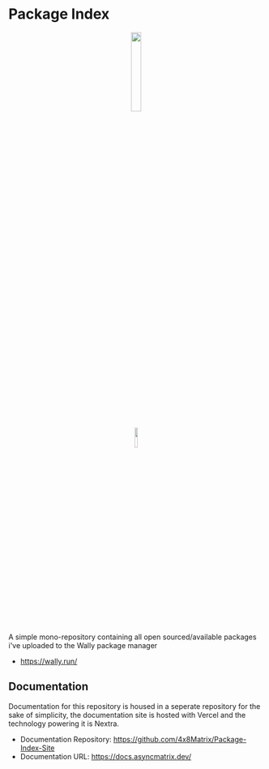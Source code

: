# Package Index

<div align="center">
  <div align="center"><img src="https://github.com/4x8Matrix/Package-Index-Site/actions/workflows/on-workflow-update.yml/badge.svg" width="20%" ></div>
  <div align="center"><img src="https://github.com/4x8Matrix/Package-Index/actions/workflows/build-binaries.yml/badge.svg" width="10%" ></div>
</div>

A simple mono-repository containing all open sourced/available packages i've uploaded to the Wally package manager

- https://wally.run/

## Documentation

Documentation for this repository is housed in a seperate repository for the sake of simplicity, the documentation site is hosted with Vercel and the technology powering it is Nextra.

- Documentation Repository: https://github.com/4x8Matrix/Package-Index-Site
- Documentation URL: https://docs.asyncmatrix.dev/
